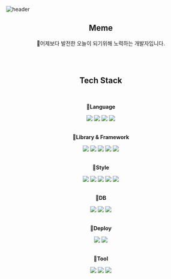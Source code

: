 ![header](https://capsule-render.vercel.app/api?type=waving&color=ff4da9&&animation=fadeIn&fontColor=FFF&height=200&section=header&text=Soyeon%20Lee&fontSize=90)

<div align='center'>

## **Meme**

🌈어제보다 발전한 오늘이 되기위해 노력하는 개발자입니다.

<!-- 🌼My Notion
<a href=""><img src="https://img.shields.io/badge/notion-1DBF73?style=flat&logo=Notion&logoColor=white"/></a> -->

<br/>   
<br/>

## **Tech Stack**

<br/>   

🌼**Language**

<img src="https://img.shields.io/badge/HTML5-E34F26?style=flat&logo=HTML5&logoColor=white"/>
<img src="https://img.shields.io/badge/CSS3-1572B6?style=flat&logo=CSS3&logoColor=white"/>
<img src="https://img.shields.io/badge/JavaScript-F7DF1E?style=flat&logo=JavaScript&logoColor=white"/>
<img src="https://img.shields.io/badge/TypeScript-3178C6?style=flat&logo=typescript&logoColor=white"/>

  
<br/>   
<br/>
  
🌼**Library & Framework**

<img src="https://img.shields.io/badge/React-61DAFB?style=flat&logo=React&logoColor=white"/>
<img src="https://img.shields.io/badge/Next.js-000?style=flat&logo=Next.js&logoColor=white"/>
<img src="https://img.shields.io/badge/React%20Router-CA4245?style=flat&logo=React%20Router&logoColor=white"/>
<img src="https://img.shields.io/badge/Redux-764ABC?style=flat&logo=Redux&logoColor=white"/>
<img src="https://img.shields.io/badge/React%20Query-FF4154?style=flat&logo=React%20Query&logoColor=white"/>

<br/>
  <br/>

🌼**Style**

<img src="https://img.shields.io/badge/Sass-1572B6?style=flat&logo=Sass&logoColor=white"/>
<img src="https://img.shields.io/badge/styled%20components-DB7093?style=flat&logo=styled-components&logoColor=white"/>
<img src="https://img.shields.io/badge/Tailwind%20CSS-06B6D4?style=flat&logo=Tailwind-CSS&logoColor=white"/>
<img src="https://img.shields.io/badge/Ant%20Design-0170FE?style=flat&logo=Ant-Design&logoColor=white"/>
<img src="https://img.shields.io/badge/Emotion-000?style=flat&logo=Eventbrite&logoColor=white"/>

<br/>
  <br/>

🌼**DB**

<img src="https://img.shields.io/badge/Prisma-2D3748?style=flat&logo=Prisma&logoColor=white"/>
<img src="https://img.shields.io/badge/PlanetScale-000?style=flat&logo=PlanetScale&logoColor=white"/>
<img src="https://img.shields.io/badge/MariaDB-003545?style=flat&logo=MariaDB&logoColor=white"/>

<br/>
  <br/>

🌼**Deploy**
  
<img src="https://img.shields.io/badge/Netlify-00C7B7?style=flat&logo=Netlify&logoColor=white"/>
<img src="https://img.shields.io/badge/Vercel-000?style=flat&logo=Vercel&logoColor=white"/>
  
  <br/>
  <br/>
  
🌼**Tool**

<img src="https://img.shields.io/badge/Webpack-8DD6F9?style=flat&logo=Webpack&logoColor=white"/>
<img src="https://img.shields.io/badge/Babel-F9DC3E?style=flat&logo=Babel&logoColor=white"/>
<img src="https://img.shields.io/badge/Git-F05032?style=flat&logo=Git&logoColor=white"/>

  <br/>
